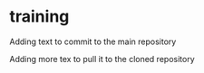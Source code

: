 # training
Adding text to commit to the main repository

Adding more tex to pull it to the cloned repository
